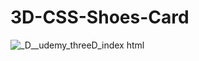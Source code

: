 # 3D-CSS-Shoes-Card
![_D__udemy_threeD_index html](https://user-images.githubusercontent.com/42636085/140317994-1bce7758-0bc4-4d93-a284-3bee2976c5d7.png)
